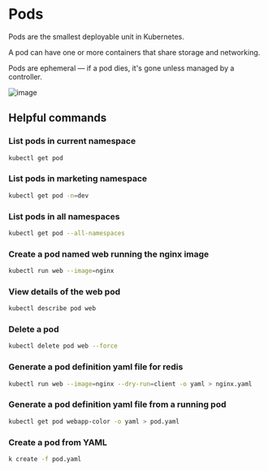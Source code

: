 # Pods

Pods are the smallest deployable unit in Kubernetes.

A pod can have one or more containers that share storage and networking.

Pods are ephemeral — if a pod dies, it's gone unless managed by a controller.

![image](https://github.com/user-attachments/assets/5377a21d-5611-47f3-951b-b5fc5b325b33)

## Helpful commands

### List pods in current namespace
```bash
kubectl get pod
```

### List pods in marketing namespace
```bash
kubectl get pod -n=dev
```

### List pods in all namespaces
```bash
kubectl get pod --all-namespaces
```

### Create a pod named web running the nginx image
```bash
kubectl run web --image=nginx
```

### View details of the web pod
```bash
kubectl describe pod web
```

### Delete a pod
```bash
kubectl delete pod web --force
```

### Generate a pod definition yaml file for redis
```bash
kubectl run web --image=nginx --dry-run=client -o yaml > nginx.yaml
```

### Generate a pod definition yaml file from a running pod
```bash
kubectl get pod webapp-color -o yaml > pod.yaml
```

### Create a pod from YAML
```bash
k create -f pod.yaml
```
